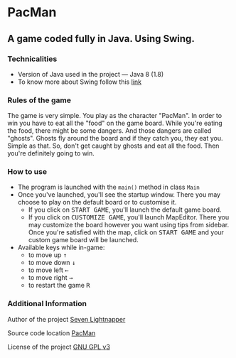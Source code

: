  PacMan
===

## A game coded fully in Java. Using Swing.

### Technicalities
- Version of Java used in the project &mdash; Java 8 (1.8)
- To know more about Swing follow this [link](https://en.wikipedia.org/wiki/Swing_(Java))

### Rules of the game
The game is very simple. You play as the character "PacMan".
In order to win you have to eat all the "food" on the game board.
While you're eating the food, there might be some dangers.
And those dangers are called "ghosts".
Ghosts fly around the board and if they catch you, they eat you.
Simple as that. So, don't get caught by ghosts and eat all the food.
Then you're definitely going to win.

### How to use
* The program is launched with the <code>main()</code> method in class <code>Main</code>
* Once you've launched, you'll see the startup window.
There you may choose to play on the default board or to customise it.
  - If you click on <kbd>START GAME</kbd>, you'll launch the default game board.
  - If you click on <kbd>CUSTOMIZE GAME</kbd>, you'll launch MapEditor. 
  There you may customize the board however you want using tips from sidebar.
  Once you're satisfied with the map, click on <kbd>START GAME</kbd> and your custom game board will be launched.
* Available keys while in-game:
  - to move up <kbd>&uarr;</kbd>
  - to move down <kbd>&darr;</kbd>
  - to move left <kbd>&larr;</kbd>
  - to move right <kbd>&rarr;</kbd>
  - to restart the game <kbd>R</kbd>

### Additional Information
Author of the project [Seven Lightnapper](https://github.com/SevenLightnapper)

Source code location [PacMan](https://github.com/SevenLightnapper/PacMan)

License of the project [GNU GPL v3](../PacMan/LICENSE)
